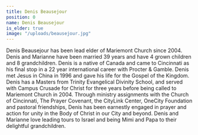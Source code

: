 ```yaml
---
title: Denis Beausejour
position: 0
name: Denis Beausejour
is_elder: true
image: "/uploads/beausejour.jpg"
---
```


Denis Beausejour has been lead elder of Mariemont Church since 2004. Denis and Marianne have been married 39 years and have 4 grown children and 8 grandchildren. Denis is a native of Canada and came to Cincinnati as his final stop in a 22 year international career with Procter & Gamble. Denis met Jesus in China in 1996 and gave his life for the Gospel of the Kingdom. Denis has a Masters from Trinity Evangelical Divinity School, and served with Campus Crusade for Christ for three years before being called to Mariemont Church in 2004. Through ministry assignments with the Church of Cincinnati, The Prayer Covenant, the CityLink Center, OneCity Foundation and pastoral friendships, Denis has been earnestly engaged in prayer and action for unity in the Body of Christ in our City and beyond. Denis and Marianne love leading tours to Israel and being Mimi and Papa to their delightful grandchildren.
